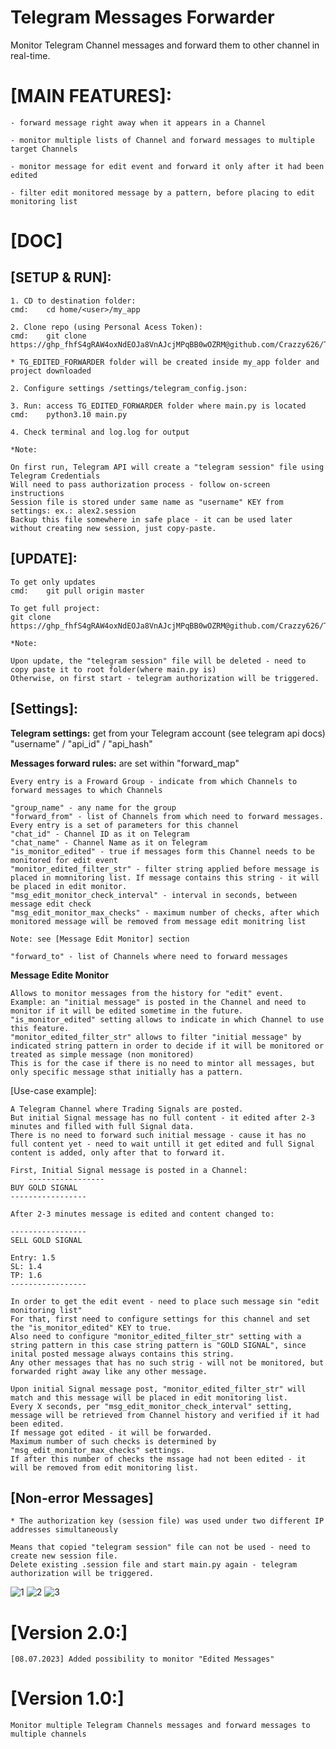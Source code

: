 # Telegram Messages Forwarder

Monitor Telegram Channel messages and forward them to other channel in real-time.

# [MAIN FEATURES]:

	- forward message right away when it appears in a Channel
 
	- monitor multiple lists of Channel and forward messages to multiple target Channels
 
  	- monitor message for edit event and forward it only after it had been edited

   	- filter edit monitored message by a pattern, before placing to edit monitoring list

# [DOC]

## [SETUP & RUN]:

	1. CD to destination folder:
	cmd:	cd home/<user>/my_app

	2. Clone repo (using Personal Acess Token):
	cmd:	git clone https://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@github.com/Crazzy626/TG_EDITED_FORWARDER.git

	* TG_EDITED_FORWARDER folder will be created inside my_app folder and project downloaded
	
	2. Configure settings /settings/telegram_config.json:

	3. Run: access TG_EDITED_FORWARDER folder where main.py is located
	cmd:	python3.10 main.py

	4. Check terminal and log.log for output

	*Note: 

	On first run, Telegram API will create a "telegram session" file using Telegram Credentials
	Will need to pass authorization process - follow on-screen instructions
	Session file is stored under same name as "username" KEY from settings: ex.: alex2.session
	Backup this file somewhere in safe place - it can be used later without creating new session, just copy-paste.

## [UPDATE]:
	
	To get only updates
	cmd:	git pull origin master

	To get full project:
	git clone https://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@github.com/Crazzy626/TG_EDITED_FORWARDER.git

	*Note: 
	
	Upon update, the "telegram session" file will be deleted - need to copy paste it to root folder(where main.py is)
	Otherwise, on first start - telegram authorization will be triggered.
	

## [Settings]:

**Telegram settings:** 
	get from your Telegram account (see telegram api docs) 
   	"username" / "api_id" / "api_hash"

**Messages forward rules:** are set within "forward_map"

	Every entry is a Froward Group - indicate from which Channels to forward messages to which Channels
   
	"group_name" - any name for the group
	"forward_from" - list of Channels from which need to forward messages. Every entry is a set of parameters for this channel
	"chat_id" - Channel ID as it on Telegram
	"chat_name" - Channel Name as it on Telegram
	"is_monitor_edited" - true if messages form this Channel needs to be monitored for edit event 
	"monitor_edited_filter_str" - filter string applied before message is placed in momnitoring list. If message contains this string - it will be placed in edit monitor.
	"msg_edit_monitor_check_interval" - interval in seconds, between message edit check 
	"msg_edit_monitor_max_checks" - maximum number of checks, after which monitored message will be removed from message edit monitring list
	  
	Note: see [Message Edit Monitor] section
			
	"forward_to" - list of Channels where need to forward messages

 **Message Edite Monitor**

 	Allows to monitor messages from the history for "edit" event.
  	Example: an "initial message" is posted in the Channel and need to monitor if it will be edited sometime in the future.
   	"is_monitor_edited" setting allows to indicate in which Channel to use this feature.
	"monitor_edited_filter_str" allows to filter "initial message" by indicated string pattern in order to decide if it will be monitored or treated as simple message (non monitored)
	This is for the case if there is no need to mintor all messages, but only specific message sthat initially has a pattern.

[Use-case example]: 

	A Telegram Channel where Trading Signals are posted. 
 	But initial Signal message has no full content - it edited after 2-3 minutes and filled with full Signal data.
	There is no need to forward such initial message - cause it has no full content yet - need to wait untill it get edited and full Signal content is added, only after that to forward it.       

 	First, Initial Signal message is posted in a Channel:
      	-----------------
	BUY GOLD SIGNAL
 	-----------------

	After 2-3 minutes message is edited and content changed to: 

 	-----------------
	SELL GOLD SIGNAL

  	Entry: 1.5
   	SL: 1.4
	TP: 1.6
  	-----------------

   	In order to get the edit event - need to place such message sin "edit monitoring list"
	For that, first need to configure settings for this channel and set the "is_monitor_edited" KEY to true.
	Also need to configure "monitor_edited_filter_str" setting with a string pattern in this case string pattern is "GOLD SIGNAL", since inital posted message always contains this string.
	Any other messages that has no such strig - will not be monitored, but forwarded right away like any other message.

	Upon initial Signal message post, "monitor_edited_filter_str" will match and this message will be placed in edit monitoring list.
 	Every X seconds, per "msg_edit_monitor_check_interval" setting, message will be retrieved from Channel history and verified if it had been edited.
  	If message got edited - it will be forwarded.
   	Maximum number of such checks is determined by "msg_edit_monitor_max_checks" settings.
	If after this number of checks the mssage had not been edited - it will be removed from edit monitoring list.
	

## [Non-error Messages]

	* The authorization key (session file) was used under two different IP addresses simultaneously
	
	Means that copied "telegram session" file can not be used - need to create new session file.
	Delete existing .session file and start main.py again - telegram authorization will be triggered.


![1](https://github.com/Crazzy626/TG_EDITED_FORWARDER/assets/70648978/4a40a1ce-112b-44a1-b7e4-a67faa97dd8b)
![2](https://github.com/Crazzy626/TG_EDITED_FORWARDER/assets/70648978/da5d6c46-146f-4f43-bd0b-9f5aff739082)
![3](https://github.com/Crazzy626/TG_EDITED_FORWARDER/assets/70648978/af28ff47-6ee0-44a9-a687-df67d94c849b)

# [Version 2.0:]

    [08.07.2023] Added possibility to monitor "Edited Messages"
	
# [Version 1.0:]

	Monitor multiple Telegram Channels messages and forward messages to multiple channels

